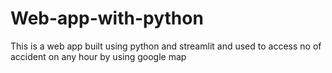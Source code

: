 # Web-app-with-python
This is a web app built using python and streamlit and used to access no of accident on any hour by using google map
